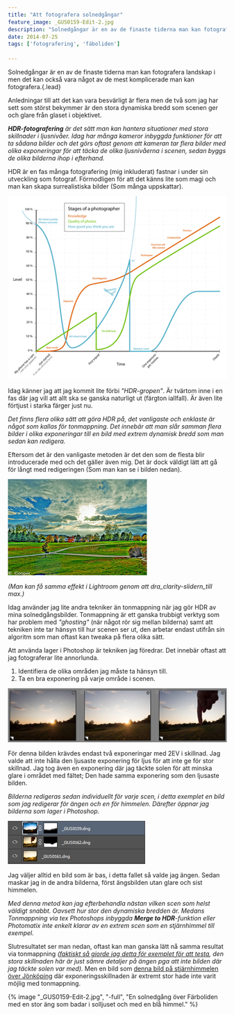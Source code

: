 ```yaml
---
title: "Att fotografera solnedgångar"
feature_image: _GUS0159-Edit-2.jpg
description: "Solnedgångar är en av de finaste tiderna man kan fotografera landskap i men det kan också vara något av de mest komplicerade man kan…"
date: 2014-07-25
tags: ['fotografering', 'fäboliden']

---
```


Solnedgångar är en av de finaste tiderna man kan fotografera landskap i men det kan också vara något av de mest komplicerade man kan fotografera.{.lead}

Anledningar till att det kan vara besvärligt är flera men de två som jag har sett som störst bekymmer är den stora dynamiska bredd som scenen ger och glare från glaset i objektivet.

_**HDR-fotografering** är det sätt man kan hantera situationer med stora skillnader i ljusnivåer. Idag har många kameror inbyggda funktioner för att ta sådana bilder och det görs oftast genom att kameran tar flera bilder med olika exponeringar för att täcka de olika ljusnivåerna i scenen, sedan byggs de olika bilderna ihop i efterhand._

HDR är en fas många fotografering (mig inkluderat) fastnar i under sin utveckling som fotograf. Förmodligen för att det känns lite som magi och man kan skapa surrealistiska bilder (Som många uppskattar).

![Stages of a photographer](Stages_of_a_Photographer.png)

Idag känner jag att jag kommit lite förbi _"HDR-gropen"_. Är tvärtom inne i en fas där jag vill att allt ska se ganska naturligt ut (färgton iallfall). Är även lite förtjust i starka färger just nu.

_Det finns flera olika sätt att göra HDR på, det vanligaste och enklaste är något som kallas för tonmappning. Det innebär att man slår samman flera bilder i olika exponeringar till en bild med extrem dynamisk bredd som man sedan kan redigera._

Eftersom det är den vanligaste metoden är det den som de flesta blir introducerade med och det gäller även mig. Det är dock väldigt lätt att gå för långt med redigeringen (Som man kan se i bilden nedan).

[![Extreme HDR av Eric Cooper" title="Extreme HDR av Eric Cooper](8081344406_c62b4c449a-1.jpg)](https://www.flickr.com/photos/trailmaster1970/8081344406/)

_(Man kan få samma effekt i Lightroom genom att dra_clarity-slidern_till max.)_

Idag använder jag lite andra tekniker än tonmappning när jag gör HDR av mina solnedgångsbilder. Tonmappning är ett ganska trubbigt verktyg som har problem med _"ghosting"_ (när något rör sig mellan bilderna) samt att tekniken inte tar hänsyn till hur scenen ser ut, den arbetar endast utifrån sin algoritm som man oftast kan tweaka på flera olika sätt.

Att använda lager i Photoshop är tekniken jag föredrar. Det innebär oftast att jag fotograferar lite annorlunda.

1. Identifiera de olika områden jag måste ta hänsyn till.
2. Ta en bra exponering på varje område i scenen.

![Tre bilder i sekvens. Två bilder i olika exponeringar och en med ett finger som täcker solen och blockerar all lens flare](2014072520523875.jpeg)

För denna bilden krävdes endast två exponeringar med 2EV i skillnad. Jag valde att inte hålla den ljusaste exponering för ljus för att inte ge för stor skillnad. Jag tog även en exponering där jag täckte solen för att minska glare i området med fältet; Den hade samma exponering som den ljusaste bilden.

_Bilderna redigeras sedan individuellt för varje scen, i detta exemplet en bild som jag redigerar för ängen och en för himmelen. Därefter öppnar jag bilderna som lager i Photoshop._

![Tre lager med olika exponering och masker i Photoshop](20140725205643327.jpeg)

Jag väljer alltid en bild som är bas, i detta fallet så valde jag ängen. Sedan maskar jag in de andra bilderna, först ängsbilden utan glare och sist himmelen.

_Med denna metod kan jag efterbehandla nästan vilken scen som helst väldigt snabbt. Oavsett hur stor den dynamiska bredden är. Medans Tonmappning via tex Photoshops inbyggda ****Merge to HDR****\-funktion eller Photomatix inte enkelt klarar av en extrem scen som en stjärnhimmel till exempel._

Slutresultatet ser man nedan, oftast kan man ganska lätt nå samma resultat via tonmappning _([faktiskt så gjorde jag detta för exemplet för att testa](https://www.flickr.com/gp/gustavlindqvist/4zLoDy), den stora skillnaden här är just sämre detaljer på ängen pga att inte bilden där jag täckte solen var med)._ Men en bild som [denna bild på stjärnhimmelen över Jönköping](https://www.flickr.com/photos/gustavlindqvist/8564096273/) där exponeringsskillnaden är extremt stor hade inte varit möjlig med tonmappning.

{% image "_GUS0159-Edit-2.jpg", "-full", "En solnedgång över Färboliden med en stor äng som badar i solljuset och med en blå himmel." %}

